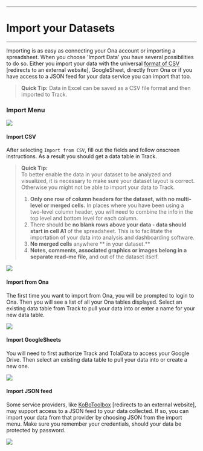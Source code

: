 ****
# Import your Datasets
---

Importing is as easy as connecting your Ona account or importing a spreadsheet. When you choose 'Import Data' you have several possibilities to do so. Either you import your data with the universal [format of CSV](https://en.wikipedia.org/wiki/Comma-separated_values) [redirects to an external website], GoogleSheet, directly from Ona or if you have access to a JSON feed for your data service you can import that too. 
> **Quick Tip:** Data in Excel can be saved as a CSV file format and then imported to Track.

### **Import Menu**

![](/assets_en/import_menu.PNG)

#### **Import CSV**
After selecting `Import from CSV`, fill out the fields and follow onscreen instructions. As a result you should get a data table in Track.

> **Quick Tip:**   
> To better enable the data in your dataset to be analyzed and visualized, it is necessary to make sure your dataset layout is correct. Otherwise you might not be able to import your data to Track. 
>1. **Only one row of column headers for the dataset, with no multi-level or merged cells.** In places where you have been using a two-level column header, you will need to combine the info in the top level and bottom level for each column.
>2. There should be **no blank rows above your data - data should start in cell A1** of the spreadsheet. This is to facilitate the importation of your data into analysis and dashboarding software.
>3. **No merged cells** anywhere ** in your dataset.**
>4. **Notes, comments, associated graphics **or** images belong in a separate read-me file,** and out of the dataset itself.

![](/assets_en/import_csv.PNG)

#### Import from Ona

The first time you want to import from Ona, you will be prompted to login to Ona. Then you will see a list of all your Ona tables displayed. Select an existing data table from Track to pull your data into or enter a name for your new data table. 

![](/assets_en/import_ona.PNG)

#### Import GoogleSheets

You will need to first authorize Track and TolaData to access your Google Drive. Then select an existing data table to pull your data into or create a new one.

![](/assets_en/import_gsh.PNG)


#### Import JSON feed

Some service providers, like [KoBoToolbox](http://www.kobotoolbox.org/) [redirects to an external website], may support access to a JSON feed to your data collected. If so, you can import your data from that provider by choosing JSON from the import menu. Make sure you remember your credentials, should your data be protected by password.

![](/assets_en/json.PNG)



